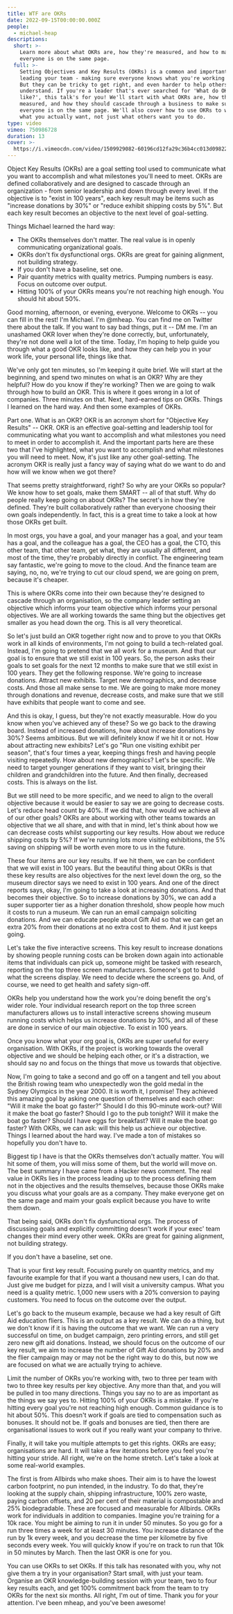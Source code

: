 ```yaml
---
title: WTF are OKRs
date: 2022-09-15T00:00:00.000Z
people:
  - michael-heap
descriptions:
  short: >-
    Learn more about what OKRs are, how they're measured, and how to make sre
    everyone is on the same page.
  full: >-
    Setting Objectives and Key Results (OKRs) is a common and important part of
    leading your team - making sure everyone knows what you're working towards.
    But they can be tricky to get right, and even harder to help others
    understand. If you're a leader that's ever searched for 'What do OKRs look
    like?', this talk's for you! We'll start with what OKRs are, how they're
    measured, and how they should cascade through a business to make sure
    everyone is on the same page. We'll also cover how to use OKRs to work on
    what you actually want, not just what others want you to do.
type: video
vimeo: 750986728
duration: 13
cover: >-
  https://i.vimeocdn.com/video/1509929082-60196cd12fa29c36b4cc013d0982284611784dec2fda263f5772c4a92c59667e-d
---
```


<extra-reading title="Summary">
<!-- There is am empty line required above and below content. -->

Object Key Results (OKRs) are a goal setting tool used to communicate what you want to accomplish and what milestones you'll need to meet. OKRs are defined collaboratively and are designed to cascade through an organization - from senior leadership and down through every level. If the objective is to "exist in 100 years", each key result may be items such as "increase donations by 30%" or "reduce exhibit shipping costs by 5%". But each key result becomes an objective to the next level of goal-setting. 

Things Michael learned the hard way:
- The OKRs themselves don't matter. The real value is in openly communicating organizational goals.
- OKRs don't fix dysfunctional orgs. OKRs are great for gaining alignment, not building strategy.
- If you don't have a baseline, set one. 
- Pair quantity metrics with quality metrics. Pumping numbers is easy. Focus on outcome over output. 
- Hitting 100% of your OKRs means you're not reaching high enough. You should hit about 50%.

</extra-reading>

Good morning, afternoon, or evening, everyone. Welcome to OKRs -- you can fill in the rest! I'm Michael. I'm @mheap. You can find me on Twitter there about the talk. If you want to say bad things, put it -- DM me. I'm an unashamed OKR lover when they're done correctly, but, unfortunately, they're not done well a lot of the time. Today, I'm hoping to help guide you through what a good OKR looks like, and how they can help you in your work life, your personal life, things like that. 

We've only got ten minutes, so I'm keeping it quite brief. We will start at the beginning, and spend two minutes on what is an OKR? Why are they helpful? How do you know if they're working? Then we are going to walk through how to build an OKR. This is where it goes wrong in a lot of companies. Three minutes on that. Next, hard-earned tips on OKRs. Things I learned on the hard way. And then some examples of OKRs. 

Part one. What is an OKR? OKR is an acronym short for "Objective Key Results" -- OKR. OKR is an effective goal-setting and leadership tool for communicating what you want to accomplish and what milestones you need to meet in order to accomplish it. And the important parts here are these two that I've highlighted, what you want to accomplish and what milestones you will need to meet. Now, it's just like any other goal-setting. The acronym OKR is really just a fancy way of saying what do we want to do and how will we know when we got there? 

That seems pretty straightforward, right? So why are your OKRs so popular? We know how to set goals, make them SMART -- all of that stuff. Why do people really keep going on about OKRs? The secret's in how they're defined. They're built collaboratively rather than everyone choosing their own goals independently. In fact, this is a great time to take a look at how those OKRs get built. 

In most orgs, you have a goal, and your manager has a goal, and your team has a goal, and the colleague has a goal, the CEO has a goal, the CTO, this other team, that other team, get what, they are usually all different, and most of the time, they're probably directly in conflict. The engineering team say fantastic, we're going to move to the cloud. And the finance team are saying, no, no, we're trying to cut our cloud spend, we are going on prem, because it's cheaper. 

This is where OKRs come into their own because they're designed to cascade through an organisation, so the company leader setting an objective which informs your team objective which informs your personal objectives. We are all working towards the same thing but the objectives get smaller as you head down the org. This is all very theoretical. 

So let's just build an OKR together right now and to prove to you that OKRs work in all kinds of environments, I'm not going to build a tech-related goal. Instead, I'm going to pretend that we all work for a museum. And that our goal is to ensure that we still exist in 100 years. So, the person asks their goals to set goals for the next 12 months to make sure that we still exist in 100 years. They get the following response. We're going to increase donations. Attract new exhibits. Target new demographics, and decrease costs. And those all make sense to me. We are going to make more money through donations and revenue, decrease costs, and make sure that we still have exhibits that people want to come and see. 

And this is okay, I guess, but they're not exactly measurable. How do you know when you've achieved any of these? So we go back to the drawing board. Instead of increased donations, how about increase donations by 30%? Seems ambitious. But we will definitely know if we hit it or not. How about attracting new exhibits? Let's go "Run one visiting exhibit per season", that's four times a year, keeping things fresh and having people visiting repeatedly. How about new demographics? Let's be specific. We need to target younger generations if they want to visit, bringing their children and grandchildren into the future. And then finally, decreased costs. This is always on the list. 

But we still need to be more specific, and we need to align to the overall objective because it would be easier to say we are going to decrease costs. Let's reduce head count by 40%. If we did that, how would we achieve all of our other goals? OKRs are about working with other teams towards an objective that we all share, and with that in mind, let's think about how we can decrease costs whilst supporting our key results. How about we reduce shipping costs by 5%? If we're running lots more visiting exhibitions, the 5% saving on shipping will be worth even more to us in the future. 

These four items are our key results. If we hit them, we can be confident that we will exist in 100 years. But the beautiful thing about OKRs is that these key results are also objectives for the next level down the org, so the museum director says we need to exist in 100 years. And one of the direct reports says, okay, I'm going to take a look at increasing donations. And that becomes their objective. So to increase donations by 30%, we can add a super supporter tier as a higher donation threshold, show people how much it costs to run a museum. We can run an email campaign soliciting donations. And we can educate people about Gift Aid so that we can get an extra 20% from their donations at no extra cost to them. And it just keeps going. 

Let's take the five interactive screens. This key result to increase donations by showing people running costs can be broken down again into actionable items that individuals can pick up, someone might be tasked with research, reporting on the top three screen manufacturers. Someone's got to build what the screens display. We need to decide where the screens go. And, of course, we need to get health and safety sign-off. 

OKRs help you understand how the work you're doing benefit the org's wider role. Your individual research report on the top three screen manufacturers allows us to install interactive screens showing museum running costs which helps us increase donations by 30%, and all of these are done in service of our main objective. To exist in 100 years. 

Once you know what your org goal is, OKRs are super useful for every organisation. With OKRs, if the project is working towards the overall objective and we should be helping each other, or it's a distraction, we should say no and focus on the things that move us towards that objective. 

Now, I'm going to take a second and go off on a tangent and tell you about the British rowing team who unexpectedly won the gold medal in the Sydney Olympics in the year 2000. It is worth it, I promise! They achieved this amazing goal by asking one question of themselves and each other: "Will it make the boat go faster?" Should I do this 90-minute work-out? Will it make the boat go faster? Should I go to the pub tonight? Will it make the boat go faster? Should I have eggs for breakfast? Will it make the boat go faster? With OKRs, we can ask: will this help us achieve our objective. Things I learned about the hard way. I've made a ton of mistakes so hopefully you don't have to. 

Biggest tip I have is that the OKRs themselves don't actually matter. You will hit some of them, you will miss some of them, but the world will move on. The best summary I have came from a Hacker news comment. The real value in OKRs lies in the process leading up to the process defining them not in the objectives and the results themselves, because those OKRs make you discuss what your goals are as a company. They make everyone get on the same page and maim your goals explicit because you have to write them down. 

That being said, OKRs don't fix dysfunctional orgs. The process of discussing goals and explicitly committing doesn't work if your exec' team changes their mind every other week. OKRs are great for gaining alignment, not building strategy. 

If you don't have a baseline, set one. 

That is your first key result. Focusing purely on quantity metrics, and my favourite example for that if you want a thousand new users, I can do that. Just give me budget for pizza, and I will visit a university campus. What you need is a quality metric. 1,000 new users with a 20% conversion to paying customers. You need to focus on the outcome over the output. 

Let's go back to the museum example, because we had a key result of Gift Aid education fliers. This is an output as a key result. We can do a thing, but we don't know if it is having the outcome that we want. We can run a very successful on time, on budget campaign, zero printing errors, and still get zero new gift aid donations. Instead, we should focus on the outcome of our key result, we aim to increase the number of Gift Aid donations by 20% and the flier campaign may or may not be the right way to do this, but now we are focused on what we are actually trying to achieve. 

Limit the number of OKRs you're working with, two to three per team with two to three key results per key objective. Any more than that, and you will be pulled in too many directions. Things you say no to are as important as the things we say yes to. Hitting 100% of your OKRs is a mistake. If you're hitting every goal you're not reaching high enough. Common guidance is to hit about 50%. This doesn't work if goals are tied to compensation such as bonuses. It should not be. If goals and bonuses are tied, then there are organisational issues to work out if you really want your company to thrive. 

Finally, it will take you multiple attempts to get this rights. OKRs are easy; organisations are hard. It will take a few iterations before you feel you're hitting your stride. All right, we're on the home stretch. Let's take a look at some real-world examples. 

The first is from Allbirds who make shoes. Their aim is to have the lowest carbon footprint, no pun intended, in the industry. To do that, they're looking at the supply chain, shipping infrastructure, 100% zero waste, paying carbon offsets, and 20 per cent of their material is compostable and 25% biodegradable. These are focused and measurable for Allbirds. OKRs work for individuals in addition to companies. Imagine you're training for a 10k race. You might be aiming to run it in under 50 minutes. So you go for a run three times a week for at least 30 minutes. You increase distance of the run by 1k every week, and you decrease the time per kilometre by five seconds every week. You will quickly know if you're on track to run that 10k in 50 minutes by March. Then the last OKR is one for you. 

You can use OKRs to set OKRs. If this talk has resonated with you, why not give them a try in your organisation? Start small, with just your team. Organise an OKR knowledge-building session with your team, two to four key results each, and get 100% commitment back from the team to try OKRs for the next six months. All right, I'm out of time. Thank you for your attention. I've been mheap, and you've been awesome!